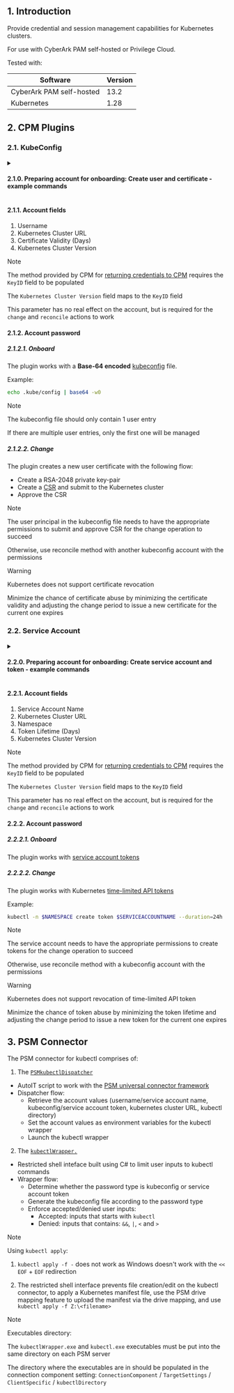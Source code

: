 ## 1. Introduction

Provide credential and session management capabilities for Kubernetes clusters.

For use with CyberArk PAM self-hosted or Privilege Cloud.

Tested with:

|Software|Version|
|---|---|
|CyberArk PAM self-hosted|13.2|
|Kubernetes|1.28|

## 2. CPM Plugins

### 2.1. KubeConfig

<details><summary><h4>2.1.0. Preparing account for onboarding: Create user and certificate - example commands</h4></summary>

Create user and bind to a role/clusterrole:

```sh
USERNAME=joe.tan
BINDINGNAME=joe.tan-clusterrolebinding
CLUSTERROLE=cluster-admin
kubectl create clusterrolebinding $BINDINGNAME --clusterrole=$CLUSTERROLE --user=$USERNAME
```

Create key-pair and CSR:

```sh
openssl ecparam -name secp384r1 -genkey -out $USERNAME.key
openssl req -new -key $USERNAME.key -subj "/CN=$USERNAME" -out $USERNAME.csr
openssl x509 -req -in $USERNAME.csr -CA /etc/kubernetes/pki/ca.crt -CAkey /etc/kubernetes/pki/ca.key -CAcreateserial -days 10958 -sha256 -out $USERNAME.pem
```

Submit CSR to Kubernetes cluster:

```sh
CSRNAME=joe.tan-csr
kubectl apply -f - <<EOF
apiVersion: certificates.k8s.io/v1
kind: CertificateSigningRequest
metadata:
  name: $CSRNAME
spec:
  request: $CSR
  signerName: kubernetes.io/kube-apiserver-client
  expirationSeconds: $CERTVALIDITY
  usages:
  - client auth
EOF
```

Approve the CSR:

```sh
kubectl certificate approve $CSRNAME
```

</details>

#### 2.1.1. Account fields

1. Username
2. Kubernetes Cluster URL
3. Certificate Validity (Days)
4. Kubernetes Cluster Version

> [!Note]
>
> The method provided by CPM for [returning credentials to CPM](https://docs.cyberark.com/PAS/latest/en/Content/PASIMP/CredentialsGeneratedByTarget.htm) requires the `KeyID` field to be populated
>
> The `Kubernetes Cluster Version` field maps to the `KeyID` field
>
> This parameter has no real effect on the account, but is required for the `change` and `reconcile` actions to work

#### 2.1.2. Account password

##### 2.1.2.1. Onboard

The plugin works with a **Base-64 encoded** [kubeconfig](https://kubernetes.io/docs/reference/config-api/kubeconfig.v1/) file.

Example:

```sh
echo .kube/config | base64 -w0
```

> [!Note]
>
> The kubeconfig file should only contain 1 user entry
>
> If there are multiple user entries, only the first one will be managed

##### 2.1.2.2. Change

The plugin creates a new user certificate with the following flow:
- Create a RSA-2048 private key-pair
- Create a [CSR](https://kubernetes.io/docs/reference/access-authn-authz/certificate-signing-requests/) and submit to the Kubernetes cluster
- Approve the CSR

> [!Note]
>
> The user principal in the kubeconfig file needs to have the appropriate permissions to submit and approve CSR for the change operation to succeed
>
> Otherwise, use reconcile method with another kubeconfig account with the permissions

> [!Warning]
>
> Kubernetes does not support certificate revocation
>
> Minimize the chance of certificate abuse by minimizing the certificate validity and adjusting the change period to issue a new certificate for the current one expires

### 2.2. Service Account

<details><summary><h4>2.2.0. Preparing account for onboarding: Create service account and token - example commands</h4></summary>

```sh
NAMESPACE=kube-system
SERVICEACCOUNTNAME=joe.tan
CLUSTERROLE=cluster-admin
kubectl -n $NAMESPACE create serviceaccount $SERVICEACCOUNTNAME
kubectl -n $NAMESPACE create clusterrolebinding $CLUSTERROLE-binding --clusterrole=$CLUSTERROLE --serviceaccount=$NAMESPACE:$SERVICEACCOUNTNAME
kubectl -n $NAMESPACE create token $SERVICEACCOUNTNAME --duration=24h
```

</details>

#### 2.2.1. Account fields

1. Service Account Name
2. Kubernetes Cluster URL
3. Namespace
4. Token Lifetime (Days)
5. Kubernetes Cluster Version

> [!Note]
>
> The method provided by CPM for [returning credentials to CPM](https://docs.cyberark.com/PAS/latest/en/Content/PASIMP/CredentialsGeneratedByTarget.htm) requires the `KeyID` field to be populated
>
> The `Kubernetes Cluster Version` field maps to the `KeyID` field
>
> This parameter has no real effect on the account, but is required for the `change` and `reconcile` actions to work

#### 2.2.2. Account password

##### 2.2.2.1. Onboard

The plugin works with [service account tokens](https://kubernetes.io/docs/reference/access-authn-authz/authentication/#service-account-tokens)

##### 2.2.2.2. Change

The plugin works with Kubernetes [time-limited API tokens](https://kubernetes.io/docs/tasks/configure-pod-container/configure-service-account/#manually-create-an-api-token-for-a-serviceaccount)

Example:

```sh
kubectl -n $NAMESPACE create token $SERVICEACCOUNTNAME --duration=24h
```

> [!Note]
>
> The service account needs to have the appropriate permissions to create tokens for the change operation to succeed
>
> Otherwise, use reconcile method with a kubeconfig account with the permissions

> [!Warning]
>
> Kubernetes does not support revocation of time-limited API token
>
> Minimize the chance of token abuse by minimizing the token lifetime and adjusting the change period to issue a new token for the current one expires

## 3. PSM Connector

The PSM connector for kubectl comprises of:
1. The [`PSMkubectlDispatcher`](./PSM-kubectl/PSMkubectlDispatcher.au3)
  - AutoIT script to work with the [PSM universal connector framework](https://docs.cyberark.com/PAS/latest/en/Content/PASIMP/psm_Develop_universal_connector.htm)
  - Dispatcher flow:
    - Retrieve the account values (username/service account name, kubeconfig/service account token, kubernetes cluster URL, kubectl directory)
    - Set the account values as environment variables for the kubectl wrapper
    - Launch the kubectl wrapper
2. The [`kubectlWrapper.`](PSM-kubectl/kubectlWrapper.cs)
  - Restricted shell inteface built using C# to limit user inputs to kubectl commands
  - Wrapper flow:
    - Determine whether the password type is kubeconfig or service account token
    - Generate the kubeconfig file according to the password type
    - Enforce accepted/denied user inputs:
      - Accepted: inputs that starts with `kubectl`
      - Denied: inputs that contains: `&&`, `|`, `<` and `>`

> [!Note]
>
> Using `kubectl apply`:
> 
> 1. `kubectl apply -f -` does not work as Windows doesn't work with the `<< EOF` + `EOF` redirection
> 
> 2. The restricted shell interface prevents file creation/edit on the kubectl connector, to apply a Kubernetes manifest file, use the PSM drive mapping feature to upload the manifest via the drive mapping, and use `kubectl apply -f Z:\<filename>`

> [!Note]
>
> Executables directory:
>
> The `kubectlWrapper.exe` and `kubectl.exe` executables must be put into the same directory on each PSM server
> 
> The directory where the executables are in should be populated in the connection component setting: `ConnectionComponent` / `TargetSettings` / `ClientSpecific` / `kubectlDirectory`
